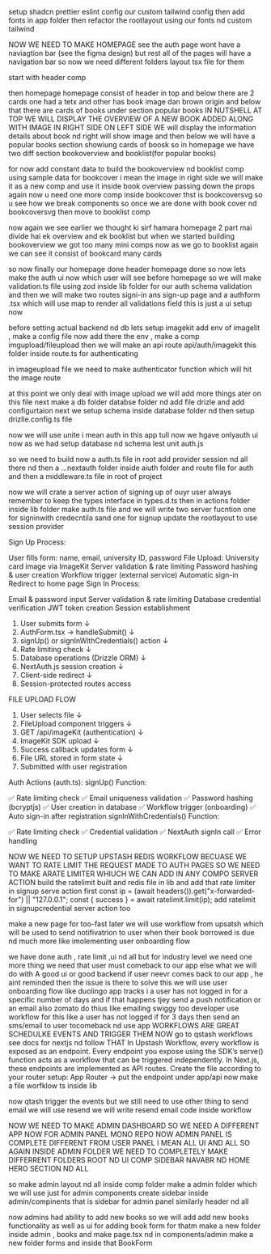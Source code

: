 setup shadcn prettier eslint config 
our custom tailwind config
then add fonts in app folder
then refactor the rootlayout using our fonts nd custom tailwind 


NOW WE NEED TO MAKE HOMEPAGE
see the auth page wont have a naviagtion bar (see the figma design) but rest all of the pages will have a navigation bar so
now we need different folders layout tsx file for them

start with header comp

then homepage
homepage consist of header in top and below there are 2 cards one had a tetx and other has book image dan brown origin
and below that there are cards of books under section popular books 
IN NUTSHELL AT TOP WE WILL DISPLAY THE OVERVIEW OF A NEW BOOK ADDED ALONG WITH IMAGE IN RIGHT SIDE 
ON LEFT SIDE WE will display the information details about book nd right will show image and then below we will have a popular books section showiung cards of boosk 
so in homepage we have two diff section bookoverview and booklist(for popular books)

for now add constant data to build the bookoverview nd booklist comp using sample data
for bookcover i mean the image in right side we will make it as a  new comp and use it inside book overview passing down the props 
again now u need one more comp inside bookcover thst is bookcoversvg so u see how we break components 
so once we are done with book cover nd bookcoversvg then move to booklist comp


now again we see earlier we thought ki sirf hamara homepage 2 part mai divide hai ek overview and ek booklist but when we started building bookoverview we got too many mini comps
now as we go to booklist again we can see it consist of bookcard many cards 


so now finally our homepage done header homepage done 
so now lets make the auth ui now which user will see before homepage 
so we will make validation.ts file using zod inside lib folder for our auth schema validation and then we will make two routes 
signi-in ans sign-up page and a authform .tsx which will use map to render all validations field 
this is just a ui setup now 

before setting actual backend nd db 
lets setup imagekit
add env of imagelit , make a config file now add there the env , make a comp imgupload/fileupload
then we will make an api route api/auth/imagekit this folder inside route.ts for authenticating

in imageupload file we need to make authenticator function which will hit the image route 

at this point we only deal with image upload we will add more things ater on this file 
next make a db folder databse folder nd add file drizle and add configurtaion 
next we setup schema inside database folder nd then setup drizlle.config.ts file


now we will use unite i mean auth in this app tull now we hgave onlyauth ui 
now as we had setup database nd schema lest unit auth.js 


so we need to build now a auth.ts file in root add provider session nd all there nd then a ...nextauth folder inside aiuth folder and route file for auth and then a middleware.ts file in root of project 

now we will crate a server action of signing up of ouyr user 
always remember to keep the types interface in types.d.ts
then in actions folder inside lib folder make  auth.ts file and we will write two server fucntion one for signinwith credecntila sand one for signup 
update the rootlayout to use session provider


Sign Up Process:

User fills form: name, email, university ID, password
File Upload: University card image via ImageKit
Server validation & rate limiting
Password hashing & user creation
Workflow trigger (external service)
Automatic sign-in
Redirect to home page
Sign In Process:

Email & password input
Server validation & rate limiting
Database credential verification
JWT token creation
Session establishment


1. User submits form
   ↓
2. AuthForm.tsx → handleSubmit()
   ↓
3. signUp() or signInWithCredentials() action
   ↓
4. Rate limiting check
   ↓
5. Database operations (Drizzle ORM)
   ↓
6. NextAuth.js session creation
   ↓
7. Client-side redirect
   ↓
8. Session-protected routes access

FILE UPLOAD FLOW
1. User selects file
   ↓
2. FileUpload component triggers
   ↓
3. GET /api/imageKit (authentication)
   ↓
4. ImageKit SDK upload
   ↓
5. Success callback updates form
   ↓
6. File URL stored in form state
   ↓
7. Submitted with user registration


Auth Actions (auth.ts):
signUp() Function:

✅ Rate limiting check
✅ Email uniqueness validation
✅ Password hashing (bcryptjs)
✅ User creation in database
✅ Workflow trigger (onboarding)
✅ Auto sign-in after registration
signInWithCredentials() Function:

✅ Rate limiting check
✅ Credential validation
✅ NextAuth signIn call
✅ Error handling



NOW WE NEED TO SETUP UPSTASH REDIS WORKFLOW BECUASE WE WANT TO RATE LIMIT THE REQUEST MADE TO AUTH PAGES 
SO WE NEED TO MAKE  ARATE LIMITER WHIUCH WE CAN ADD IN ANY COMPO SERVER ACTION
build the ratelimit built and redis file in lib and add that rate limiter in signup serve action first 
  const ip = (await headers()).get("x-forwarded-for") || "127.0.0.1";
  const { success } = await ratelimit.limit(ip);
add ratelimit in signupcredential server action too 

make a new page for too-fast 
later we will use workflow from upsatsh which will be used to send notifivatrion to user when their book borrowed is due nd much more like imolementing user onboarding flow 

we have done auth , rate limit ,ui nd all but for industry level we need one more thing 
we need that user must comeback to our app else what we will do with A good ui or good backend 
if user neevr comes back to our app , he aint reminded then the issue is there 
to solve this we will use user onboarding flow 
like duolingo app tracks i a user has not  logged in for a specific number of days and if that happens tjey send a push notification or an email also zomato do thius like emailing swiggy too 
developer use workflow for this 
like a user has not logged if for 3 days then send an sms/email to user tocomeback nd use app
WORKFLOWS ARE GREAT 
SCHEDULKE EVENTS AND TRIGGER THEM 
NOW go to qstash workflows see docs for nextjs nd follow THAT 
In Upstash Workflow, every workflow is exposed as an endpoint. Every endpoint you expose using the SDK’s serve() function acts as a workflow that can be triggered independently.
In Next.js, these endpoints are implemented as API routes.
Create the file according to your router setup:
App Router → put the endpoint under app/api
now make a file worfklow ts inside lib

now qtash trigger the events but we still need to use other thing to send email we will use resend
we will write resend email code inside workflow 


NOW WE NEED TO MAKE ADMIN DASHBOARD 
SO WE NEED A DIFFERENT APP NOW FOR ADMIN PANEL MONO REPO
NOW ADMIN PANEL IS COMPLETE DIFFERENT FROM USER PANEL I MEAN ALL UI AND ALL 
SO AGAIN INSIDE ADMIN FOLDER WE NEED TO COMPLETELY MAKE DIFFERRENT FOLDERS ROOT ND UI COMP SIDEBAR NAVABR ND HOME HERO SECTION ND ALL

so make admin layout nd all 
inside comp folder make a admin folder which we will use just for admin components
create sidebar inside admin/compinents that is sidebar for admin panel similarly header nd all


now admins had ability to add new books so we will add add new books functionality as well as ui for adding book form for thatm
make a new folder inside admin , books and make page.tsx
nd in components/admin make a new folder forms and inside that BookForm

